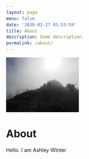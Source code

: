 ```yaml
---
layout: page
menu: false
date: '2020-02-27 01:53:59'
title: About
description: Some description.
permalink: /about/
---
```


<img class="img-rounded" src="fog.jpg" alt="fog" width="200">

# About

Hello. I am Ashley WInter
